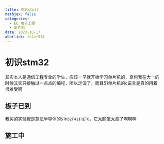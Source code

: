 ```yaml
---
title: 初识stm32
mathjax: false
categories:
  - EE_电子工程
  - 单片机
date: 2023-10-17
abbrlink: fc4ef914
---
```



# 初识stm32
其实本人是通信工程专业的学生，应该一早就开始学习单片机的，奈何我在大一的时候其实只接触过一点点的编程，所以走偏了，而且51单片机的c语言是真的用着很难受啊


<!--more-->
## 板子已到
我买的实验板是意法半导体的`STM32F411RET6`，它太颜值太高了啊啊啊

## 施工中
